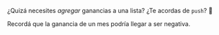 ¿Quizá necesites _agregar_ ganancias a una lista? ¿Te acordas de `push`? :thought_balloon:

Recordá que la ganancia de un mes podría llegar a ser negativa.